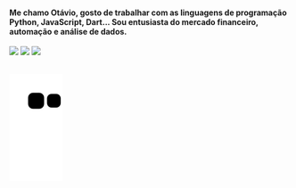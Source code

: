 
#### Me chamo Otávio, gosto de trabalhar com as linguagens de programação Python, JavaScript, Dart... Sou entusiasta do mercado financeiro, automação e análise de dados.

<div style="margin-top: 10px;"> 
  <a href="https://www.instagram.com/otaviorochafaria/" target="_blank"><img src="https://img.shields.io/badge/-Instagram-%23E4405F?style=for-the-badge&logo=instagram&logoColor=white" target="_blank"></a>
  <a href = "mailto:otavior68@gmail.com.com"><img src="https://img.shields.io/badge/-Gmail-%23333?style=for-the-badge&logo=gmail&logoColor=white" target="_blank"></a>
  <a href="https://www.linkedin.com/in/otaviofaria/" target="_blank"><img src="https://img.shields.io/badge/-LinkedIn-%230077B5?style=for-the-badge&logo=linkedin&logoColor=white" target="_blank"></a>

  <div style="display: inline_block" aling="center"><br>
     
   ![Snake animation](https://github.com/Otavio15/otavio15/blob/output/github-contribution-grid-snake.svg)
  
</div>
  
 ##
  
